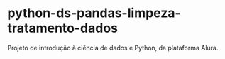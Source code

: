 # python-ds-pandas-limpeza-tratamento-dados
Projeto de introdução à ciência de dados e Python, da plataforma Alura.
